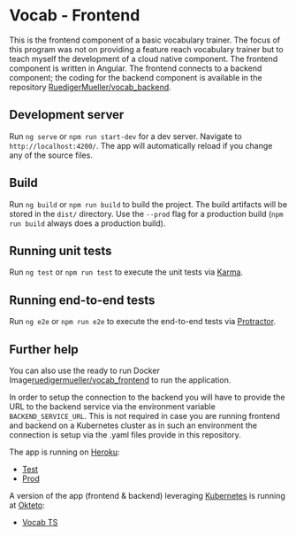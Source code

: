 # Vocab - Frontend

This is the frontend component of a basic vocabulary trainer. The focus of this program was not on providing a feature reach vocabulary trainer but to teach myself the development of a cloud native component.
The frontend component is written in Angular. 
The frontend connects to a backend component; the coding for the backend component is available in the repository [RuedigerMueller/vocab_backend](https://github.com/RuedigerMueller/vocab_backend).

## Development server

Run `ng serve` or `npm run start-dev` for a dev server. Navigate to `http://localhost:4200/`. The app will automatically reload if you change any of the source files.

## Build

Run `ng build` or `npm run build` to build the project. The build artifacts will be stored in the `dist/` directory. Use the `--prod` flag for a production build (`npm run build` always does a production build).

## Running unit tests

Run `ng test` or `npm run test` to execute the unit tests via [Karma](https://karma-runner.github.io).

## Running end-to-end tests

Run `ng e2e` or `npm run e2e` to execute the end-to-end tests via [Protractor](http://www.protractortest.org/).

## Further help

You can also use the ready to run Docker Image[ruedigermueller/vocab_frontend](https://hub.docker.com/repository/docker/ruedigermueller/vocab_frontend) to run the application. 

In order to setup the connection to the backend you will have to provide the URL to the backend service via the environment variable `BACKEND_SERVICE_URL`. This is not required in case you are running frontend and backend on a Kubernetes cluster as in such an environment the connection is setup via the .yaml files provide in this repository.

The app is running on [Heroku](https://www.heroku.com/home):
* [Test](https://vocabfetest.herokuapp.com/)
* [Prod](https://vocabfeprod.herokuapp.com/)

A version of the app (frontend & backend) leveraging [Kubernetes](https://kubernetes.io) is running at [Okteto](https://okteto.com/):
* [Vocab TS](https://vocab-frontend-ruedigermueller.cloud.okteto.net/)